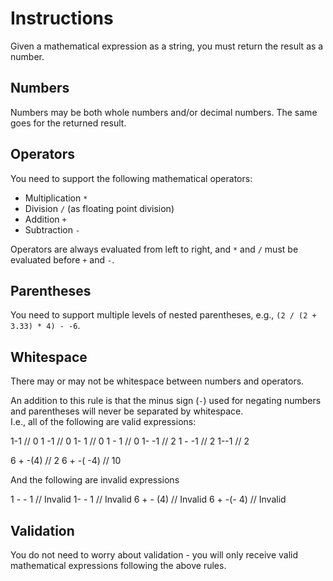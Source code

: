 # Instructions

Given a mathematical expression as a string, you must return the result as a number.

## Numbers

Numbers may be both whole numbers and/or decimal numbers. The same goes for the returned result.

## Operators

You need to support the following mathematical operators:

- Multiplication `*`
- Division `/` (as floating point division)
- Addition `+`
- Subtraction `-`

Operators are always evaluated from left to right, and `*` and `/` must be evaluated before `+` and `-`.

## Parentheses

You need to support multiple levels of nested parentheses, e.g., `(2 / (2 + 3.33) * 4) - -6`.

## Whitespace

There may or may not be whitespace between numbers and operators.

An addition to this rule is that the minus sign (`-`) used for negating numbers and parentheses will never be separated by whitespace.  
I.e., all of the following are valid expressions:


1-1    // 0
1 -1   // 0
1- 1   // 0
1 - 1  // 0
1- -1  // 2
1 - -1 // 2
1--1   // 2

6 + -(4)   // 2
6 + -( -4) // 10

And the following are invalid expressions

1 - - 1    // Invalid
1- - 1     // Invalid
6 + - (4)  // Invalid
6 + -(- 4) // Invalid

## Validation

You do not need to worry about validation - you will only receive valid mathematical expressions following the above rules.

